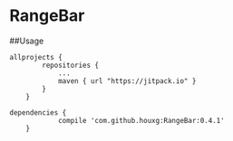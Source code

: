 # RangeBar
##Usage
```
allprojects {
		repositories {
			...
			maven { url "https://jitpack.io" }
		}
	}
```
```
dependencies {
	        compile 'com.github.houxg:RangeBar:0.4.1'
	}
```
